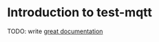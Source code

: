 # Introduction to test-mqtt

TODO: write [great documentation](http://jacobian.org/writing/great-documentation/what-to-write/)
